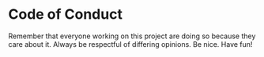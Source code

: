 # Code of Conduct

Remember that everyone working on this project are doing so because they care about it. Always be respectful of differing opinions. Be nice. Have fun!